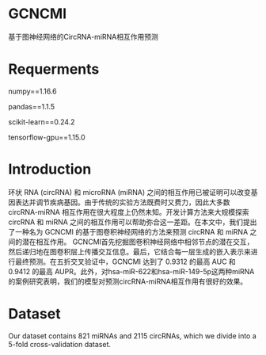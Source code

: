 # GCNCMI

基于图神经网络的CircRNA-miRNA相互作用预测

# Requerments

numpy==1.16.6


pandas==1.1.5


scikit-learn==0.24.2

tensorflow-gpu==1.15.0


# Introduction
环状 RNA (circRNA) 和 microRNA (miRNA) 之间的相互作用已被证明可以改变基因表达并调节疾病基因。由于传统的实验方法既费时又费力，因此大多数 circRNA-miRNA 相互作用在很大程度上仍然未知。开发计算方法来大规模探索 circRNA 和 miRNA 之间的相互作用可以帮助弥合这一差距。在本文中，我们提出了一种名为 GCNCMI 的基于图卷积神经网络的方法来预测 circRNA 和 miRNA 之间的潜在相互作用。 GCNCMI首先挖掘图卷积神经网络中相邻节点的潜在交互，然后递归地在图卷积层上传播交互信息。最后，它结合每一层生成的嵌入表示来进行最终预测。在五折交叉验证中，GCNCMI 达到了 0.9312 的最高 AUC 和 0.9412 的最高 AUPR。此外，对hsa-miR-622和hsa-miR-149-5p这两种miRNA的案例研究表明，我们的模型对预测circRNA-miRNA相互作用有很好的效果。


<!-- #Citation
If you want to use our codes and datasets in your research, please cite:


CircRNA-miRNA interaction Prediction Based on
Graph Neural Network -->
# Dataset

Our dataset contains 821 miRNAs and 2115 circRNAs, which we divide into a 5-fold cross-validation dataset.


